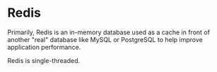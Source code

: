 # Redis

Primarily, Redis is an in-memory database used as a cache in front of another "real" database like MySQL or PostgreSQL to help improve application performance.

Redis is single-threaded.
